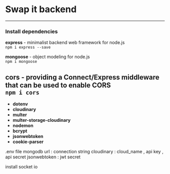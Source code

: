 # Swap it backend
***

### Install dependencies

**express** - minimalist backend web framework for node.js\
`npm i express --save`

**mongoose** - object modeling for node.js\
`npm i mongoose`

**cors** - providing a Connect/Express middleware that can be used to enable CORS\
`npm i cors`
- 
- **dotenv**
- **cloudinary**
- **multer**
- **multer-storage-cloudinary**
- **nodemon**
- **bcrypt**
- **jsonwebtoken**
- **cookie-parser**

.env file
 mongodb url : connection string
cloudinary : cloud_name , api key , api secret
jsonwebtoken : jwt secret


install socket io 







